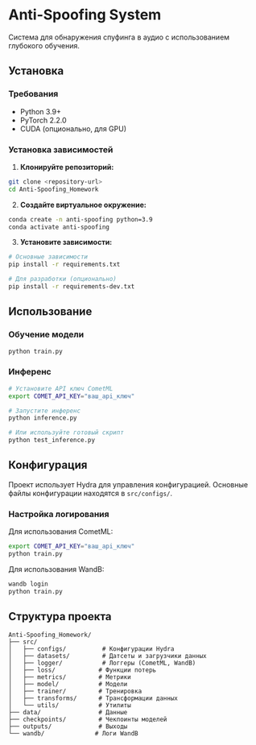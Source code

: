 # Anti-Spoofing System

Система для обнаружения спуфинга в аудио с использованием глубокого обучения.

## Установка

### Требования
- Python 3.9+
- PyTorch 2.2.0
- CUDA (опционально, для GPU)

### Установка зависимостей

1. **Клонируйте репозиторий:**
```bash
git clone <repository-url>
cd Anti-Spoofing_Homework
```

2. **Создайте виртуальное окружение:**
```bash
conda create -n anti-spoofing python=3.9
conda activate anti-spoofing
```

3. **Установите зависимости:**
```bash
# Основные зависимости
pip install -r requirements.txt

# Для разработки (опционально)
pip install -r requirements-dev.txt
```

## Использование

### Обучение модели

```bash
python train.py
```

### Инференс

```bash
# Установите API ключ CometML
export COMET_API_KEY="ваш_api_ключ"

# Запустите инференс
python inference.py

# Или используйте готовый скрипт
python test_inference.py
```

## Конфигурация

Проект использует Hydra для управления конфигурацией. Основные файлы конфигурации находятся в `src/configs/`.

### Настройка логирования

Для использования CometML:
```bash
export COMET_API_KEY="ваш_api_ключ"
python train.py
```

Для использования WandB:
```bash
wandb login
python train.py
```

## Структура проекта

```
Anti-Spoofing_Homework/
├── src/
│   ├── configs/          # Конфигурации Hydra
│   ├── datasets/         # Датсеты и загрузчики данных
│   ├── logger/           # Логгеры (CometML, WandB)
│   ├── loss/            # Функции потерь
│   ├── metrics/         # Метрики
│   ├── model/           # Модели
│   ├── trainer/         # Тренировка
│   ├── transforms/      # Трансформации данных
│   └── utils/           # Утилиты
├── data/                # Данные
├── checkpoints/         # Чекпоинты моделей
├── outputs/             # Выходы
└── wandb/              # Логи WandB
```
